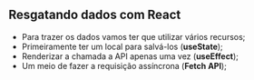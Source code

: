 ## Resgatando dados com React

- Para trazer os dados vamos ter que utilizar vários recursos;
- Primeiramente ter um local para salvá-los (**useState**);
- Renderizar a chamada a API apenas uma vez (**useEffect**);
- Um meio de fazer a requisição assíncrona (**Fetch API**);